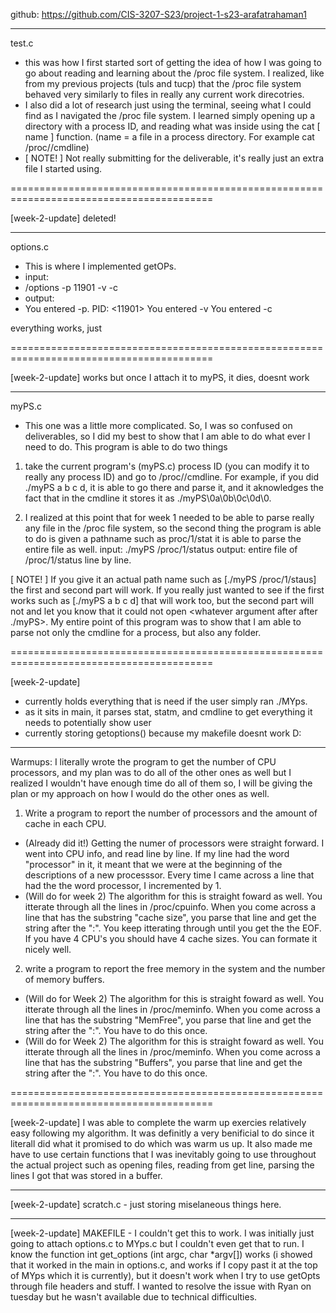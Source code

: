 
github: https://github.com/CIS-3207-S23/project-1-s23-arafatrahaman1

--------------------------------------------------------------------------------------------------------------

test.c 
- this was how I first started sort of getting the idea of how I was going to go about reading and learning about the /proc file system. I realized, like from my previous projects (tuls and tucp) that the /proc file system behaved very similarly to files in really any current work direcotries. 
- I also did a lot of research just using the terminal, seeing what I could find as I navigated the /proc file system. I learned simply opening up a directory with a process ID, and reading what was inside using the cat [ name ] function. (name = a file in a process directory. For example cat /proc/<pid>/cmdline)
- [ NOTE! ] Not really submitting for the deliverable, it's really just an extra file I started using.

=========================================================================================

[week-2-update]
deleted!

--------------------------------------------------------------------------------------------------------------

options.c
- This is where I implemented getOPs.
- input: 
-   /options -p 11901 -v -c
- output: 
-   You entered -p. PID: <11901>
    You entered -v
    You entered -c

everything works, just 

=========================================================================================

[week-2-update]
works but once I attach it to myPS, it dies, doesnt work

--------------------------------------------------------------------------------------------------------------

myPS.c
- This one was a little more complicated. So, I was so confused on deliverables, so I did my best
to show that I am able to do what ever I need to do. This program is able to do two things

1. take the current program's (myPS.c) process ID (you can modify it to really any process ID) and go to /proc/<PID>/cmdline. For example, if you did ./myPS a b c d, it is able to go there and parse it, and it aknowledges the fact that in the cmdline it stores it as ./myPS\0a\0b\0c\0d\0.

2. I realized at this point that for week 1 needed to be able to parse really any file in the /proc file system, so the second thing the program is able to do is given a pathname such as proc/1/stat it is able to parse the entire file as well.
input: ./myPS /proc/1/status
output: entire file of /proc/1/status line by line.

[ NOTE! ]
If you give it an actual path name such as [./myPS /proc/1/staus] the first and second part will work. If you really just wanted to see if the first works such as [./myPS a b c d] that will work too, but the second part will not and let you know that it could not open <whatever argument after after ./myPS>. My entire point of this program was to show that I am able to parse not only the cmdline for a process, but also any folder.


=========================================================================================

[week-2-update]
* currently holds everything that is need if the user simply ran ./MYps. 
* as it sits in main, it parses stat, statm, and cmdline to get everything it needs to potentially show user
* currently storing getoptions() because my makefile doesnt work D:

--------------------------------------------------------------------------------------------------------------

Warmups:
I literally wrote the program to get the number of CPU processors, and my plan was to do all of the other ones as well but I realized I wouldn't have enough time do all of them so, I will be giving the plan or my approach on how I would do the other ones as well.

1. Write a program to report the number of processors and the amount of cache in each CPU.
- (Already did it!) Getting the numer of processors were straight forward. I went into CPU info, and read line by line. If my line had the word "processor" in it, it meant that we were at the beginning of the descriptions of a new processsor. Every time I came across a line that had the the word processor, I incremented by 1. 
- (Will do for week 2) The algorithm for this is straight foward as well. You itterate through all the lines in /proc/cpuinfo. When you come across a line that has the substring "cache size", you parse that line and get the string after the ":". You keep itterating through until you get the the EOF. If you have 4 CPU's you should have 4 cache sizes. You can formate it nicely well.

2. write a program to report the free memory in the system and the number of memory buffers.
- (Will do for Week 2) The algorithm for this is straight foward as well. You itterate through all the lines in /proc/meminfo. When you come across a line that has the substring "MemFree", you parse that line and get the string after the ":". You have to do this once.
- (Will do for Week 2) The algorithm for this is straight foward as well. You itterate through all the lines in /proc/meminfo. When you come across a line that has the substring "Buffers", you parse that line and get the string after the ":". You have to do this once.

=========================================================================================

[week-2-update]
I was able to complete the warm up exercies relatively easy following my algorithm. It was definitly a very benificial to do since it literall did what it promised to do which was warm us up. It also made me have to use certain functions that I was inevitably going to use throughout the actual project such as opening files, reading from get line, parsing the lines I got that was stored in a buffer.

--------------------------------------------------------------------------------------------------------------

[week-2-update]
scratch.c - just storing miselaneous things here.

--------------------------------------------------------------------------------------------------------------

[week-2-update]
MAKEFILE - 
I couldn't get this to work. I was initially just going to attach options.c to MYps.c but I couldn't even get that to run. I know the function int get_options (int argc, char *argv[]) works (i showed that it worked in the main in options.c, and works if I copy past it at the top of MYps which it is currently), but it doesn't work when I try to use getOpts through file headers and stuff. I wanted to resolve the issue with Ryan on tuesday but he wasn't available due to technical difficulties.
